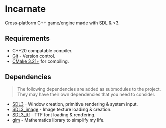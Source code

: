 # Incarnate

Cross-platform C++ game/engine made with SDL & <3.

## Requirements

- C++20 compatable compiler.
- [Git](https://git-scm.com/downloads) - Version control.
- [CMake 3.21+](https://cmake.org/) for compiling.

## Dependencies

> The following dependencies are added as submodules to the project. They may have their own dependencies that you need to consider.

- [SDL3](https://github.com/libsdl-org/SDL) - Window creation, primitive rendering & system input.
- [SDL3_image](https://github.com/libsdl-org/SDL_image) - Image texture loading & creation.
- [SDL3_ttf](https://github.com/libsdl-org/SDL_ttf) - TTF font loading & rendering.
- [glm](https://github.com/g-truc/glm) - Mathematics library to simplify my life.
